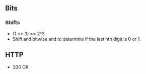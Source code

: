 ## Bits

### Shifts

- (1 << 3) == 2^3
- Shift and bitwise and to determine if the last nth digit is 0 or 1.

## HTTP

- 200 OK
